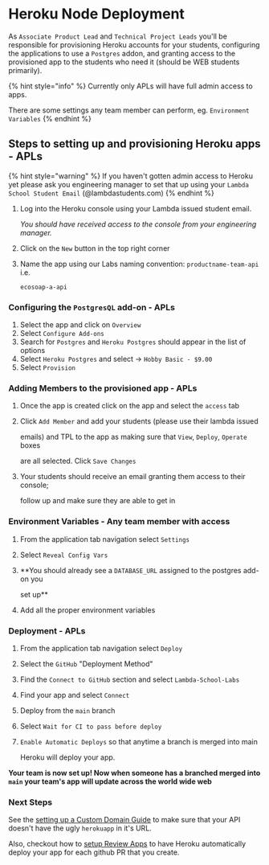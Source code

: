 # Heroku Node Deployment

As `Associate Product Lead` and `Technical Project Leads` you'll be responsible for provisioning Heroku accounts for your students, configuring the applications to use a `Postgres` addon, and granting access to the provisioned app to the students who need it \(should be WEB students primarily\).

{% hint style="info" %}
Currently only APLs will have full admin access to apps.

There are some settings any team member can perform, eg. `Environment Variables`
{% endhint %}

## Steps to setting up and provisioning Heroku apps - APLs

{% hint style="warning" %}
If you haven't gotten admin access to Heroku yet please ask you engineering manager to set that up using your `Lambda School Student Email` \(@lambdastudents.com\)
{% endhint %}

1. Log into the Heroku console using your Lambda issued student email.

   _You should have received access to the console from your engineering manager._

2. Click on the `New` button in the top right corner
3. Name the app using our Labs naming convention: `productname-team-api` i.e.

   `ecosoap-a-api`

### Configuring the `PostgresQL` add-on - APLs

1. Select the app and click on `Overview`
2. Select `Configure Add-ons`
3. Search for `Postgres` and `Heroku Postgres` should appear in the list of options
4. Select `Heroku Postgres` and select -&gt; `Hobby Basic - $9.00`
5. Select `Provision`

### Adding Members to the provisioned app - APLs

1. Once the app is created click on the app and select the `access` tab
2. Click `Add Member` and add your students \(please use their lambda issued

   emails\) and TPL to the app as making sure that `View`, `Deploy`, `Operate` boxes

   are all selected. Click `Save Changes`

3. Your students should receive an email granting them access to their console;

   follow up and make sure they are able to get in

### Environment Variables - Any team member with access

1. From the application tab navigation select `Settings`
2. Select `Reveal Config Vars`
3. \*\*You should already see a `DATABASE_URL` assigned to the postgres add-on you

   set up\*\*

4. Add all the proper environment variables

### Deployment - APLs

1. From the application tab navigation select `Deploy`
2. Select the `GitHub` "Deployment Method"
3. Find the `Connect to GitHub` section and select `Lambda-School-Labs`
4. Find your app and select `Connect`
5. Deploy from the `main` branch
6. Select `Wait for CI to pass before deploy`
7. `Enable Automatic Deploys` so that anytime a branch is merged into main

   Heroku will deploy your app.

**Your team is now set up! Now when someone has a branched merged into `main` your team's app will update across the world wide web**

### Next Steps

See the [setting up a Custom Domain Guide](https://github.com/Lambda-School-Labs/gitbook-labs-guides/tree/f514baf6b1b0c2764cc2bce1739043d8ef763b96/heroku/heroku/heroku-custom-domain/README.md) to make sure that your API doesn't have the ugly `herokuapp` in it's URL.

Also, checkout how to [setup Review Apps](https://github.com/Lambda-School-Labs/gitbook-labs-guides/tree/f514baf6b1b0c2764cc2bce1739043d8ef763b96/heroku/heroku/review-apps/README.md) to have Heroku automatically deploy your app for each github PR that you create.

